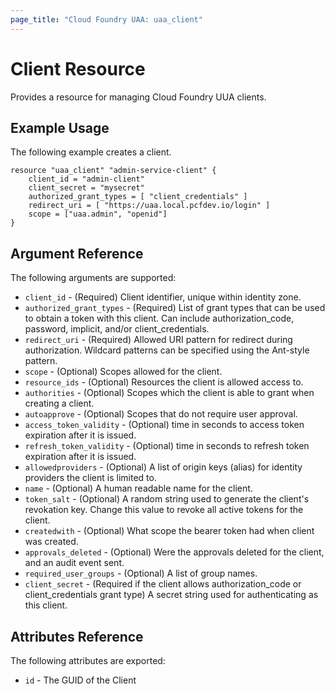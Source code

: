```yaml
---
page_title: "Cloud Foundry UAA: uaa_client"
---
```


# Client Resource

Provides a resource for managing Cloud Foundry UUA clients.

## Example Usage

The following example creates a client.

```
resource "uaa_client" "admin-service-client" {
    client_id = "admin-client"
    client_secret = "mysecret"
    authorized_grant_types = [ "client_credentials" ]
    redirect_uri = [ "https://uaa.local.pcfdev.io/login" ]
    scope = ["uaa.admin", "openid"]
}
```

## Argument Reference

The following arguments are supported:

* `client_id` - (Required) Client identifier, unique within identity zone.
* `authorized_grant_types` - (Required) List of grant types that can be used to obtain a token with this client. Can include authorization_code, password, implicit, and/or client_credentials.
* `redirect_uri` - (Required) Allowed URI pattern for redirect during authorization. Wildcard patterns can be specified using the Ant-style pattern.
* `scope` - (Optional) Scopes allowed for the client.
* `resource_ids` - (Optional) Resources the client is allowed access to.
* `authorities` - (Optional) Scopes which the client is able to grant when creating a client.
* `autoapprove` - (Optional) Scopes that do not require user approval.
* `access_token_validity` - (Optional) time in seconds to access token expiration after it is issued.
* `refresh_token_validity` - (Optional) time in seconds to refresh token expiration after it is issued.
* `allowedproviders` - (Optional) A list of origin keys (alias) for identity providers the client is limited to.
* `name` - (Optional) A human readable name for the client.
* `token_salt` - (Optional) A random string used to generate the client's revokation key. Change this value to revoke all active tokens for the client.
* `createdwith` - (Optional) What scope the bearer token had when client was created.
* `approvals_deleted` - (Optional) Were the approvals deleted for the client, and an audit event sent.
* `required_user_groups` - (Optional) A list of group names.
* `client_secret` - (Required if the client allows authorization_code or client_credentials grant type) A secret string used for authenticating as this client.

## Attributes Reference

The following attributes are exported:

* `id` - The GUID of the Client
